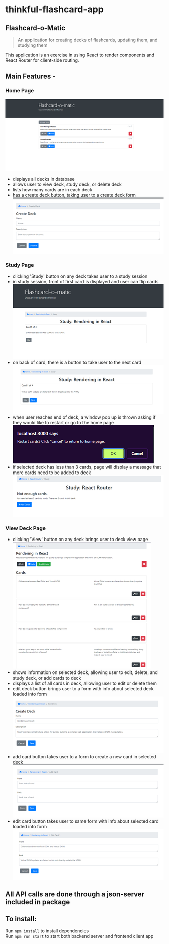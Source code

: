 # thinkful-flashcard-app

## Flashcard-o-Matic

> An application for creating decks of flashcards, updating them, and studying them

This application is an exercise in using React to render components and React Router for client-side routing.

## Main Features -

### Home Page
![](/screenshots/home-page/home-page.png)

- displays all decks in database
- allows user to view deck, study deck, or delete deck
- lists how many cards are in each deck
- has a create deck button, taking user to a create deck form
  ![](/screenshots/deck-add-screen/deck-add-screen.png)

### Study Page

- clicking 'Study' button on any deck takes user to a study session
- in study session, front of first card is displayed and user can flip cards
  ![](/screenshots/study-page/study-page-front-side.png)
- on back of card, there is a button to take user to the next card
  ![](/screenshots/study-page/study-page-back-side.png)
- when user reaches end of deck, a window pop up is thrown asking if they would like to restart or go to the home page
  ![](/screenshots/study-page/study-page-pop-up.png)
- if selected deck has less than 3 cards, page will display a message that more cards need to be added to deck
  ![](/screenshots/study-page/study-page-not-enough-cards.png)

### View Deck Page

- clicking 'View' button on any deck brings user to deck view page
  ![](/screenshots/deck-view-screen/deck-view-screen.png)  
- shows information on selected deck, allowing user to edit, delete, and study deck, or add cards to deck
- displays a list of all cards in deck, allowing user to edit or delete them
- edit deck button brings user to a form with info about selected deck loaded into form
  ![](/screenshots/deck-edit-screen/deck-edit-screen.png)
- add card button takes user to a form to create a new card in selected deck
  ![](/screenshots/card-add-screen/card-add-screen.png)
- edit card button takes user to same form with info about selected card loaded into form
  ![](/screenshots/card-edit-screen/card-edit-screen.png)

## All API calls are done through a json-server included in package

## To install:

Run `npm install` to install dependencies  
Run `npm run start` to start both backend server and frontend client app
